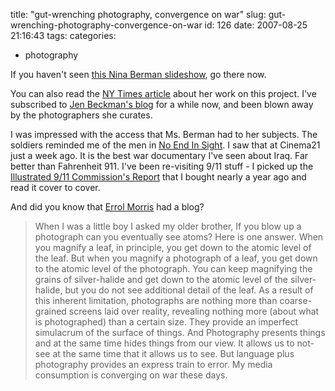 title: "gut-wrenching photography, convergence on war"
slug: gut-wrenching-photography-convergence-on-war
id: 126
date: 2007-08-25 21:16:43
tags: 
categories: 
- photography

If you haven't seen [this Nina Berman slideshow](http://www.nytimes.com/slideshow/2007/08/21/arts/20070822_BERMAN_SLIDESHOW_index.html), go there now.

You can also read the [NY Times article](http://www.nytimes.com/2007/08/22/arts/design/22berm.html?ex=1345435200&en=c3a944623cb47444&ei=5088&partner=rssnyt&emc=rss) about her work on this project. I've subscribed to [Jen Beckman's blog](http://www.personism.com/) for a while now, and been blown away by the photographers she curates.

I was impressed with the access that Ms. Berman had to her subjects. The soldiers reminded me of the men in [No End In Sight](http://www.imdb.com/title/tt0912593/). I saw that at Cinema21 just a week ago. It is the best war documentary I've seen about Iraq. Far better than Fahrenheit 911\. I've been re-visiting 9/11 stuff - I picked up the [Illustrated 9/11 Commission's Report](http://www.associatedcontent.com/article/56603/graphic_novels_take_a_huge_step_forward.html) that I bought nearly a year ago and read it cover to cover.

And did you know that [Errol Morris](http://morris.blogs.nytimes.com/2007/08/15/will-the-real-hooded-man-please-stand-up/) had a blog?
> When I was a little boy I asked my older brother, If you blow up a photograph can you eventually see atoms? Here is one answer. When you magnify a leaf, in principle, you get down to the atomic level of the leaf. But when you magnify a photograph of a leaf, you get down to the atomic level of the photograph. You can keep magnifying the grains of silver-halide and get down to the atomic level of the silver-halide, but you do not see additional detail of the leaf. As a result of this inherent limitation, photographs are nothing more than coarse-grained screens laid over reality, revealing nothing more (about what is photographed) than a certain size. They provide an imperfect simulacrum of the surface of things.
And
> Photography presents things and at the same time hides things from our view. It allows us to not-see at the same time that it allows us to see. But language plus photography provides an express train to error.
My media consumption is converging on war these days.
